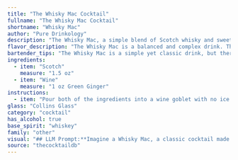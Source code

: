 ```yaml
---
title: "The Whisky Mac Cocktail"
fullname: "The Whisky Mac Cocktail"
shortname: "Whisky Mac"
author: "Pure Drinkology"
description: "The Whisky Mac, a simple blend of Scotch whisky and sweet wine, is a member of the wine-based cocktail family.  It's a classic British drink, popularized in the early 20th century, likely originating from Scottish pubs as a quick and flavorful way to enjoy whisky. "
flavor_description: "The Whisky Mac is a balanced and complex drink. The Scotch whisky brings a robust, smoky character, while the sweet vermouth adds notes of dried fruit, spice, and a touch of bitterness. The combination creates a warm and comforting experience with a lingering finish. "
bartender_tips: "The Whisky Mac is a simple yet classic drink, but there are a few tricks to make it shine. Use a good quality Scotch with some age for depth. Opt for a sweet, fortified wine like ruby port or sweet vermouth.  Chill both ingredients beforehand for a refreshing experience.  Shake vigorously with ice to dilute and chill the drink, then strain into a chilled coupe glass. Garnish with a twist of orange peel for a touch of citrus aroma. "
ingredients:
  - item: "Scotch"
    measure: "1.5 oz"
  - item: "Wine"
    measure: "1 oz Green Ginger"
instructions:
  - item: "Pour both of the ingredients into a wine goblet with no ice."
glass: "Collins Glass"
category: "cocktail"
has_alcohol: true
base_spirit: "whiskey"
family: "other"
visual: "## LLM Prompt:**Imagine a Whisky Mac, a classic cocktail made with Scotch whisky and sweet vermouth. Describe the drink's appearance in vivid detail. Consider:*** **Color:** Is it a deep amber, a reddish hue, or something in between?* **Clarity:** Is it clear, or does it have a slight cloudiness?* **Texture:** Is it smooth and silky, or does it have a slight oily sheen?* **Ice:** What type of ice is used, and how does it affect the drink's appearance?* **Garnish:** What, if any, garnish is used, and how does it contribute to the overall aesthetic?**Example:** The Whisky Mac, a captivating blend of amber Scotch and ruby vermouth, boasts a deep, rich hue reminiscent of polished mahogany. Its clarity is pristine, with a subtle, almost imperceptible shimmer from the ice.  A large, clear ice cube sits nestled within the chilled glass, melting slowly and releasing a gentle mist.  A twist of orange peel rests elegantly on the rim, offering a fragrant aroma that complements the complex notes of the drink. "
source: "thecocktaildb"
---
```


